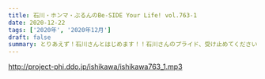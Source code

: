 ```yaml
---
title: 石川・ホンマ・ぶるんのBe-SIDE Your Life! vol.763-1
date: 2020-12-22
tags: ['2020年', '2020年12月']
draft: false
summary: とりあえず！石川さんとはじめます！！石川さんのプライド、受け止めてください！
---
```


http://project-phi.ddo.jp/ishikawa/ishikawa763_1.mp3

